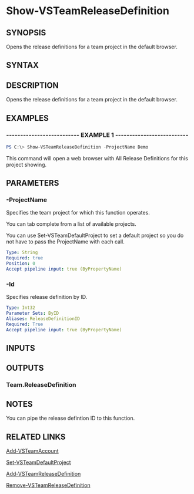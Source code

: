 


# Show-VSTeamReleaseDefinition

## SYNOPSIS

Opens the release definitions for a team project in the default browser.

## SYNTAX

## DESCRIPTION

Opens the release definitions for a team project in the default browser.

## EXAMPLES

### -------------------------- EXAMPLE 1 --------------------------

```PowerShell
PS C:\> Show-VSTeamReleaseDefinition -ProjectName Demo
```

This command will open a web browser with All Release Definitions for this project showing.

## PARAMETERS

### -ProjectName

Specifies the team project for which this function operates.

You can tab complete from a list of available projects.

You can use Set-VSTeamDefaultProject to set a default project so
you do not have to pass the ProjectName with each call.

```yaml
Type: String
Required: true
Position: 0
Accept pipeline input: true (ByPropertyName)
```

### -Id

Specifies release definition by ID.

```yaml
Type: Int32
Parameter Sets: ByID
Aliases: ReleaseDefinitionID
Required: True
Accept pipeline input: true (ByPropertyName)
```

## INPUTS

## OUTPUTS

### Team.ReleaseDefinition

## NOTES

You can pipe the release defintion ID to this function.

## RELATED LINKS

[Add-VSTeamAccount](Add-VSTeamAccount.md)

[Set-VSTeamDefaultProject](Set-VSTeamDefaultProject.md)

[Add-VSTeamReleaseDefinition](Add-VSTeamReleaseDefinition.md)

[Remove-VSTeamReleaseDefinition](Remove-VSTeamReleaseDefinition.md)